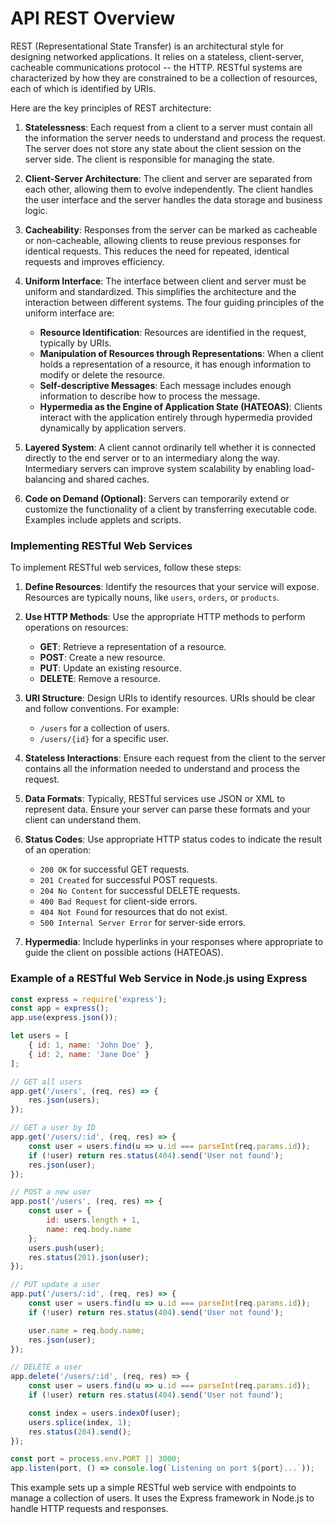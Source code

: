 # API REST Overview
REST (Representational State Transfer) is an architectural style for designing networked applications. It relies on a stateless, client-server, cacheable communications protocol -- the HTTP. RESTful systems are characterized by how they are constrained to be a collection of resources, each of which is identified by URIs.

Here are the key principles of REST architecture:

1. **Statelessness**: Each request from a client to a server must contain all the information the server needs to understand and process the request. The server does not store any state about the client session on the server side. The client is responsible for managing the state.

2. **Client-Server Architecture**: The client and server are separated from each other, allowing them to evolve independently. The client handles the user interface and the server handles the data storage and business logic.

3. **Cacheability**: Responses from the server can be marked as cacheable or non-cacheable, allowing clients to reuse previous responses for identical requests. This reduces the need for repeated, identical requests and improves efficiency.

4. **Uniform Interface**: The interface between client and server must be uniform and standardized. This simplifies the architecture and the interaction between different systems. The four guiding principles of the uniform interface are:
   - **Resource Identification**: Resources are identified in the request, typically by URIs.
   - **Manipulation of Resources through Representations**: When a client holds a representation of a resource, it has enough information to modify or delete the resource.
   - **Self-descriptive Messages**: Each message includes enough information to describe how to process the message.
   - **Hypermedia as the Engine of Application State (HATEOAS)**: Clients interact with the application entirely through hypermedia provided dynamically by application servers.

5. **Layered System**: A client cannot ordinarily tell whether it is connected directly to the end server or to an intermediary along the way. Intermediary servers can improve system scalability by enabling load-balancing and shared caches.

6. **Code on Demand (Optional)**: Servers can temporarily extend or customize the functionality of a client by transferring executable code. Examples include applets and scripts.

### Implementing RESTful Web Services

To implement RESTful web services, follow these steps:

1. **Define Resources**: Identify the resources that your service will expose. Resources are typically nouns, like `users`, `orders`, or `products`.

2. **Use HTTP Methods**: Use the appropriate HTTP methods to perform operations on resources:
   - **GET**: Retrieve a representation of a resource.
   - **POST**: Create a new resource.
   - **PUT**: Update an existing resource.
   - **DELETE**: Remove a resource.

3. **URI Structure**: Design URIs to identify resources. URIs should be clear and follow conventions. For example:
   - `/users` for a collection of users.
   - `/users/{id}` for a specific user.

4. **Stateless Interactions**: Ensure each request from the client to the server contains all the information needed to understand and process the request.

5. **Data Formats**: Typically, RESTful services use JSON or XML to represent data. Ensure your server can parse these formats and your client can understand them.

6. **Status Codes**: Use appropriate HTTP status codes to indicate the result of an operation:
   - `200 OK` for successful GET requests.
   - `201 Created` for successful POST requests.
   - `204 No Content` for successful DELETE requests.
   - `400 Bad Request` for client-side errors.
   - `404 Not Found` for resources that do not exist.
   - `500 Internal Server Error` for server-side errors.

7. **Hypermedia**: Include hyperlinks in your responses where appropriate to guide the client on possible actions (HATEOAS).

### Example of a RESTful Web Service in Node.js using Express

```javascript
const express = require('express');
const app = express();
app.use(express.json());

let users = [
    { id: 1, name: 'John Doe' },
    { id: 2, name: 'Jane Doe' }
];

// GET all users
app.get('/users', (req, res) => {
    res.json(users);
});

// GET a user by ID
app.get('/users/:id', (req, res) => {
    const user = users.find(u => u.id === parseInt(req.params.id));
    if (!user) return res.status(404).send('User not found');
    res.json(user);
});

// POST a new user
app.post('/users', (req, res) => {
    const user = {
        id: users.length + 1,
        name: req.body.name
    };
    users.push(user);
    res.status(201).json(user);
});

// PUT update a user
app.put('/users/:id', (req, res) => {
    const user = users.find(u => u.id === parseInt(req.params.id));
    if (!user) return res.status(404).send('User not found');

    user.name = req.body.name;
    res.json(user);
});

// DELETE a user
app.delete('/users/:id', (req, res) => {
    const user = users.find(u => u.id === parseInt(req.params.id));
    if (!user) return res.status(404).send('User not found');

    const index = users.indexOf(user);
    users.splice(index, 1);
    res.status(204).send();
});

const port = process.env.PORT || 3000;
app.listen(port, () => console.log(`Listening on port ${port}...`));
```

This example sets up a simple RESTful web service with endpoints to manage a collection of users. It uses the Express framework in Node.js to handle HTTP requests and responses.
